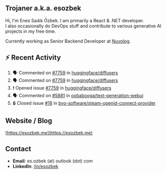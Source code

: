 ##  Trojaner a.k.a. esozbek
Hi, I'm Enes Sadık Özbek. I am primarily a React & .NET developer.  
I also occasionally do DevOps stuff and contribute to various generative AI projects in my free time.

Currently working as Senior Backend Developer at [Nuvolog](https://nuvolog.com/).

## :zap: Recent Activity

<!--START_SECTION:activity-->
1. 🗣 Commented on [#7759](https://github.com/huggingface/diffusers/issues/7759#issuecomment-2074203573) in [huggingface/diffusers](https://github.com/huggingface/diffusers)
2. 🗣 Commented on [#7759](https://github.com/huggingface/diffusers/issues/7759#issuecomment-2073860856) in [huggingface/diffusers](https://github.com/huggingface/diffusers)
3. ❗ Opened issue [#7759](https://github.com/huggingface/diffusers/issues/7759) in [huggingface/diffusers](https://github.com/huggingface/diffusers)
4. 🗣 Commented on [#5881](https://github.com/oobabooga/text-generation-webui/issues/5881#issuecomment-2067130340) in [oobabooga/text-generation-webui](https://github.com/oobabooga/text-generation-webui)
5. 🔒 Closed issue [#18](https://github.com/byo-software/steam-openid-connect-provider/issues/18) in [byo-software/steam-openid-connect-provider](https://github.com/byo-software/steam-openid-connect-provider)
<!--END_SECTION:activity-->

## Website / Blog
[https://esozbek.me](https://esozbek.me)

## Contact
- **Email**: es.ozbek (at) outlook (dot) com
- **LinkedIn**: [/in/esozbek](https://linkedin.com/in/esozbek)
